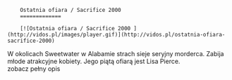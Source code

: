 
        Ostatnia ofiara / Sacrifice 2000 
        =============
        
        [![Ostatnia ofiara / Sacrifice 2000 ](http://vidos.pl/images/player.gif)](http://vidos.pl/ostatnia-ofiara-sacrifice-2000)
        
        
 W okolicach Sweetwater w Alabamie strach sieje seryjny morderca. Zabija młode atrakcyjne kobiety. Jego piątą ofiarą jest Lisa Pierce. zobacz pełny opis
    